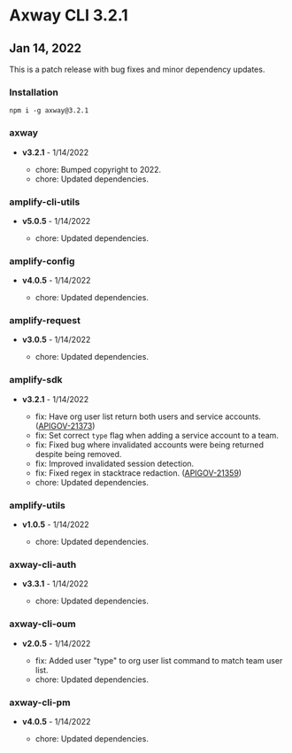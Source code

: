 # Axway CLI 3.2.1

## Jan 14, 2022

This is a patch release with bug fixes and minor dependency updates.

### Installation

```
npm i -g axway@3.2.1
```

### axway

 * **v3.2.1** - 1/14/2022

   * chore: Bumped copyright to 2022.
   * chore: Updated dependencies.

### amplify-cli-utils

 * **v5.0.5** - 1/14/2022

   * chore: Updated dependencies.

### amplify-config

 * **v4.0.5** - 1/14/2022

   * chore: Updated dependencies.

### amplify-request

 * **v3.0.5** - 1/14/2022

   * chore: Updated dependencies.

### amplify-sdk

 * **v3.2.1** - 1/14/2022

   * fix: Have org user list return both users and service accounts.
     ([APIGOV-21373](https://jira.axway.com/browse/APIGOV-21373))
   * fix: Set correct `type` flag when adding a service account to a team.
   * fix: Fixed bug where invalidated accounts were being returned despite being removed.
   * fix: Improved invalidated session detection.
   * fix: Fixed regex in stacktrace redaction.
     ([APIGOV-21359](https://jira.axway.com/browse/APIGOV-21359))
   * chore: Updated dependencies.

### amplify-utils

 * **v1.0.5** - 1/14/2022

   * chore: Updated dependencies.

### axway-cli-auth

 * **v3.3.1** - 1/14/2022

   * chore: Updated dependencies.

### axway-cli-oum

 * **v2.0.5** - 1/14/2022

   * fix: Added user "type" to org user list command to match team user list.
   * chore: Updated dependencies.

### axway-cli-pm

 * **v4.0.5** - 1/14/2022

   * chore: Updated dependencies.